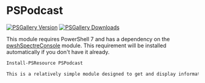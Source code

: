 # PSPodcast

[![PSGallery Version](https://img.shields.io/powershellgallery/v/PSPodcast.png?style=for-the-badge&label=PowerShell%20Gallery)](https://www.powershellgallery.com/packages/PSPodcast/) [![PSGallery Downloads](https://img.shields.io/powershellgallery/dt/PSPodcast.png?style=for-the-badge&label=Downloads)](https://www.powershellgallery.com/packages/PSPodcast/)

This module requires PowerShell 7 and has a dependency on the [pwshSpectreConsole]() module. This requirement will be installed automatically if you don't have it already.

```powershell
Install-PSResource PSPodcast

This is a relatively simple module designed to get and display information about recent episodes of [The PowerShell Podcast](https://powershellpodcast.podbean.com/).
